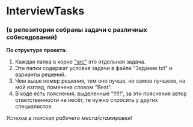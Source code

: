 # InterviewTasks
### (в репозитории собраны задачи с различных собеседований)

**По структуре проекта:**

1. Каждая папка в корне ["src"](https://github.com/LabsWebApp/InterviewTasks/tree/master/src) это отдельная задача.
2. Эти папки содержат условия задачи в файле "Задание.txt" и варианты решений. 
3. Чем выше номер решения, тем оно лучше, но самое лучшеее, на мой взгляд, помечена словом "Best".
4. В коде есть пояснения, выделенные "!!!!!", за эти пояснения автор ответственности не несёт, те нужно спросить у других специалистов.

*Успехов в поисках рабочего места/стажировки!*
